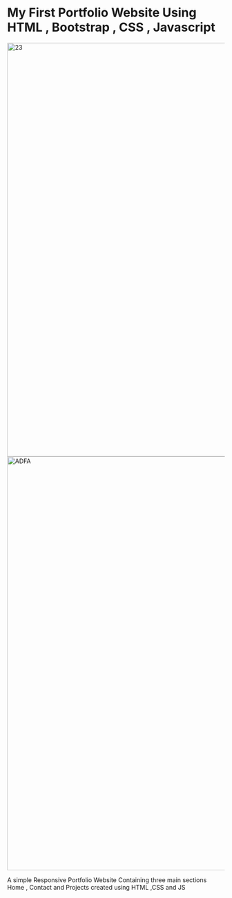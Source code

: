 # My First Portfolio Website Using HTML , Bootstrap , CSS , Javascript
<img width="959" alt="23" src="https://github.com/tejth/CodeSoft-Internship-Projects/assets/110801292/cc901cfd-dccd-448e-ac3b-f83b4c9855b2">
<img width="959" alt="ADFA" src="https://github.com/tejth/CodeSoft-Internship-Projects/assets/110801292/c36448a6-2db9-4651-9a0f-46f45880321b">                    
  
    
  

<p>A simple Responsive Portfolio Website Containing three main sections Home , Contact and Projects created using HTML ,CSS and JS </p>
